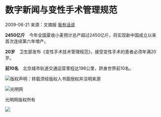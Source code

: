 # 数字新闻与变性手术管理规范

2009-06-21 来源：文摘报 [我有话说](#commentAnchor)

**2450亿斤**　今年全国夏收小麦预计总产超过2450亿斤，将实现新中国成立以来首次连续第六年增产。

**20岁**　卫生部发布《变性手术技术管理规范》，接受变性手术的患者必须年满20岁。

**前10名**　北京城市轨道交通运营里程达198公里，跻身世界前10名。

![版权声明：转载须经版权人书面授权并注明来源](https://img.gmw.cn/pic/contentlogo/5501.gif)

![光明网](https://img.gmw.cn/images/attachement/jpg/site2/20250109/88aedd1c850228e9768a02.jpg)

光明网版权所有

![](//channel-analysis.gmw.cn/1.gif?s=1739267069031&cl=4107&pd=2009-06-21&ci=938337&r=https://www.gmw.cn/01wzb/2009-06/21/content_938337.htm&at=4107&tt=%E6%95%B0%E5%AD%97%E6%96%B0%E9%97%BB_%E6%96%87%E6%91%98%E6%8A%A5_%E5%85%89%E6%98%8E%E7%BD%91)